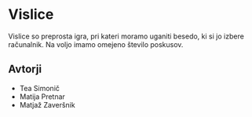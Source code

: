 # Vislice

Vislice so preprosta igra, pri kateri moramo uganiti besedo, ki si jo izbere računalnik.
Na voljo imamo omejeno število poskusov.

## Avtorji

* Tea Simonič
* Matija Pretnar
* Matjaž Zaveršnik

